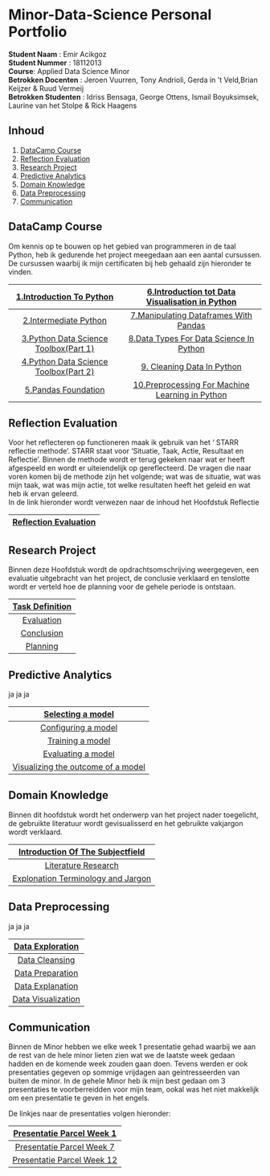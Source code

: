 # Minor-Data-Science Personal Portfolio

**Student Naam** : Emir Acikgoz  
**Student Nummer** : 18112013  
**Course**: Applied Data Science Minor  
**Betrokken Docenten** : Jeroen Vuurren, Tony Andrioli, Gerda in 't Veld,Brian Keijzer & Ruud Vermeij  
**Betrokken Studenten** : Idriss Bensaga, George Ottens, Ismail Boyuksimsek, Laurine van het Stolpe & Rick Haagens

## Inhoud
1. [DataCamp Course](#datacamp-course)
2. [Reflection Evaluation](#reflection-evaluation)
3. [Research Project](#research-project)
4. [Predictive Analytics](#predictive-analytics)
5. [Domain Knowledge](#domain-knowledge)
6. [Data Preprocessing](#data-preprocessing)
7. [Communication](#communication)

## DataCamp Course

Om kennis op te bouwen op het gebied van programmeren in de taal Python, heb ik gedurende het project meegedaan aan een aantal cursussen. De cursussen waarbij ik mijn certificaten bij heb gehaald zijn hieronder te vinden.


| [1.Introduction To Python](https://github.com/Emir-Acikgoz-50/Minor-Data-Science/blob/main/DataCamp%20Courses/Datacamp%201.PNG)| [6.Introduction tot Data Visualisation in Python](https://github.com/Emir-Acikgoz-50/Minor-Data-Science/blob/main/DataCamp%20Courses/Datacamp%206.PNG)| 
|:------------------------:|:------------------------:|
| [2.Intermediate Python](https://github.com/Emir-Acikgoz-50/Minor-Data-Science/blob/main/DataCamp%20Courses/Datacamp%202.PNG)| [7.Manipulating Dataframes With Pandas](https://github.com/Emir-Acikgoz-50/Minor-Data-Science/blob/main/DataCamp%20Courses/Datacamp%207.PNG)| 
| [3.Python Data Science Toolbox(Part 1)](https://github.com/Emir-Acikgoz-50/Minor-Data-Science/blob/main/DataCamp%20Courses/Datacamp%203.PNG)| [8.Data Types For Data Science In Python](https://github.com/Emir-Acikgoz-50/Minor-Data-Science/blob/main/DataCamp%20Courses/Datacamp%208.PNG)|
| [4.Python Data Science Toolbox(Part 2)](https://github.com/Emir-Acikgoz-50/Minor-Data-Science/blob/main/DataCamp%20Courses/Datacamp%204.PNG)| [9. Cleaning Data In Python](https://github.com/Emir-Acikgoz-50/Minor-Data-Science/blob/main/DataCamp%20Courses/Datacamp%209.PNG)|
| [5.Pandas Foundation](https://github.com/Emir-Acikgoz-50/Minor-Data-Science/blob/main/DataCamp%20Courses/Datacamp%205.PNG)|  [10.Preprocessing For Machine Learning in Python](https://github.com/Emir-Acikgoz-50/Minor-Data-Science/blob/main/DataCamp%20Courses/Datacamp%2010.PNG)|

## Reflection Evaluation

Voor het reflecteren op functioneren maak ik gebruik van het ‘ STARR reflectie methode’.
STARR staat voor ‘Situatie, Taak, Actie, Resultaat en Reflectie’. Binnen de methode wordt er terug gekeken naar wat er heeft afgespeeld en wordt er uiteiendelijk op gereflecteerd. De vragen die naar voren komen bij de methode zijn het volgende; wat was de situatie, wat was mijn taak, wat was mijn actie, tot welke resultaten heeft het geleid en wat heb ik ervan geleerd.  
In de link hieronder wordt verwezen naar de inhoud het Hoofdstuk Reflectie

| [ Reflection Evaluation](https://github.com/Emir-Acikgoz-50/Minor-Data-Science/blob/main/Reflectie%20hoofdstuk/STAR%20Reflectie.md)|
|:-------:|

## Research Project

Binnen deze Hoofdstuk wordt de opdrachtsomschrijving weergegeven, een evaluatie uitgebracht van het project, de conclusie verklaard en tenslotte wordt er verteld hoe de planning voor de gehele periode is ontstaan.

| [Task Definition](https://github.com/Emir-Acikgoz-50/Minor-Data-Science/blob/main/Research%20Project%20Hoofdstuk/Task%20Definition.md)|
|:------:|
| [Evaluation](https://github.com/Emir-Acikgoz-50/Minor-Data-Science/blob/main/Research%20Project%20Hoofdstuk/Evaluation.md)|
| [Conclusion](https://github.com/Emir-Acikgoz-50/Minor-Data-Science/blob/main/Research%20Project%20Hoofdstuk/Conclusion.md)|
| [Planning](https://github.com/Emir-Acikgoz-50/Minor-Data-Science/blob/main/Research%20Project%20Hoofdstuk/Planning.md)|
## Predictive Analytics

ja ja ja 

| [Selecting a model](https://github.com/Emir-Acikgoz-50/Minor-Data-Science/blob/main/Predictive%20Analytics%20Hoofdstuk/Selecting%20a%20model.md)|
|:----:|
| [Configuring a model](https://github.com/Emir-Acikgoz-50/Minor-Data-Science/blob/main/Predictive%20Analytics%20Hoofdstuk/Configuring%20a%20model.md)|
| [Training a model](https://github.com/Emir-Acikgoz-50/Minor-Data-Science/blob/main/Predictive%20Analytics%20Hoofdstuk/Training%20a%20model.md)|
| [Evaluating a model](https://github.com/Emir-Acikgoz-50/Minor-Data-Science/blob/main/Predictive%20Analytics%20Hoofdstuk/Evaluating%20a%20model.md)|
| [Visualizing the outcome of a model](https://github.com/Emir-Acikgoz-50/Minor-Data-Science/blob/main/Predictive%20Analytics%20Hoofdstuk/Visualizing%20the%20outcome%20of%20a%20model.md)|


## Domain Knowledge

Binnen dit hoofdstuk wordt het onderwerp van het project nader toegelicht, de gebruikte literatuur wordt gevisualisserd en het gebruikte vakjargon wordt verklaard.

| [Introduction Of The Subjectfield](https://github.com/Emir-Acikgoz-50/Minor-Data-Science/blob/main/Domain%20Knowledge%20Hoofdstuk/Introduction%20of%20the%20subjectfield.md)|
|:-------:|
| [Literature Research](https://github.com/Emir-Acikgoz-50/Minor-Data-Science/blob/main/Domain%20Knowledge%20Hoofdstuk/Literature%20Research.md)|
| [Explonation Terminology and Jargon](https://github.com/Emir-Acikgoz-50/Minor-Data-Science/blob/main/Domain%20Knowledge%20Hoofdstuk/Explonation%20Terminology%20and%20Jargon.md)|

## Data Preprocessing

ja ja ja

| [Data Exploration](https://github.com/Emir-Acikgoz-50/Minor-Data-Science/blob/main/Data%20Preprocessing%20hoofdstuk/Data%20Exploration.md)|
|:-------:|
| [Data Cleansing](https://github.com/Emir-Acikgoz-50/Minor-Data-Science/blob/main/Data%20Preprocessing%20hoofdstuk/Data%20Cleansing.md)|
| [Data Preparation](https://github.com/Emir-Acikgoz-50/Minor-Data-Science/blob/main/Data%20Preprocessing%20hoofdstuk/Data%20Preparation.md)|
| [Data Explanation](https://github.com/Emir-Acikgoz-50/Minor-Data-Science/blob/main/Data%20Preprocessing%20hoofdstuk/Data%20Explanation.md)|
| [Data Visualization](https://github.com/Emir-Acikgoz-50/Minor-Data-Science/blob/main/Data%20Preprocessing%20hoofdstuk/Data%20Visualization.md)|


## Communication

Binnen de Minor hebben we elke week 1 presentatie gehad waarbij we aan de rest van de hele minor lieten zien wat we de laatste week gedaan hadden en de komende week zouden gaan doen.
Tevens werden er ook presentaties gegeven op sommige vrijdagen aan geintresseerden van buiten de minor. In de gehele Minor heb ik mijn best gedaan om 3 presentaties te voorberreidden voor mijn team, ookal was het niet makkelijk om een presentatie te geven in het engels. 

De linkjes naar de presentaties volgen hieronder:

| [Presentatie Parcel Week 1](https://github.com/Emir-Acikgoz-50/Minor-Data-Science/blob/main/Presentaties%20Parcel/Presentatie%20week%201.pdf)|
|:------:|
| [Presentatie Parcel Week 7](https://github.com/Emir-Acikgoz-50/Minor-Data-Science/blob/main/Presentaties%20Parcel/Presentatie%20week%207.pdf)|
| [Presentatie Parcel Week 12](https://github.com/Emir-Acikgoz-50/Minor-Data-Science/blob/main/Presentaties%20Parcel/Presentatie%20week%2012.pdf)|
